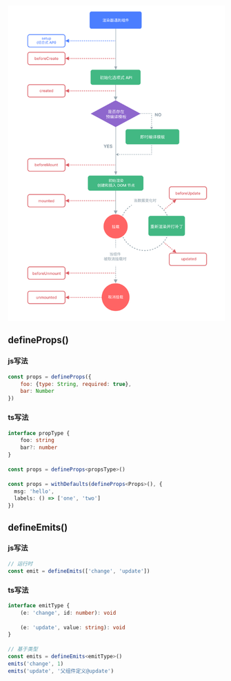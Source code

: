 ![lifecycle_zh](.\images\lifecycle_zh.png)

## defineProps()

### js写法

```js
const props = defineProps({
	foo: {type: String, required: true},
	bar: Number
})
```

### ts写法

```typescript
interface propType {
	foo: string
	bar?: number
}

const props = defineProps<propsType>()

const props = withDefaults(defineProps<Props>(), {
  msg: 'hello',
  labels: () => ['one', 'two']
})
```

## defineEmits()

### js写法

```javascript
// 运行时
const emit = defineEmits(['change', 'update'])
```

### ts写法

```typescript
interface emitType {
	(e: 'change', id: number): void

	(e: 'update', value: string): void
}

// 基于类型
const emits = defineEmits<emitType>()
emits('change', 1)
emits('update', '父组件定义@update')
```

> 


